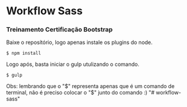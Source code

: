 # Workflow Sass
### Treinamento Certificação Bootstrap

Baixe o reposítório, logo apenas instale os plugins do node.

`$ npm install`

Logo após, basta iniciar o gulp utulizando o comando.

`$ gulp`

Obs: lembrando que o "$" representa apenas que é um comando de terminal, não é preciso colocar o "$" junto do comando :)
"# workflow-sass" 
